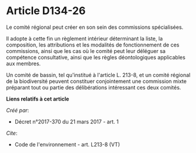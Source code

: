 # Article D134-26

Le comité régional peut créer en son sein des commissions spécialisées.

Il adopte à cette fin un règlement intérieur déterminant la liste, la composition, les attributions et les modalités de
fonctionnement de ces commissions, ainsi que les cas où le comité peut leur déléguer sa compétence consultative, ainsi que
les règles déontologiques applicables aux membres.

Un comité de bassin, tel qu'institué à l'article L. 213-8, et un comité régional de la biodiversité peuvent constituer
conjointement une commission mixte préparant tout ou partie des délibérations intéressant ces deux comités.

**Liens relatifs à cet article**

_Créé par_:

  - Décret n°2017-370 du 21 mars 2017 - art. 1

_Cite_:

  - Code de l'environnement - art. L213-8 (VT)
